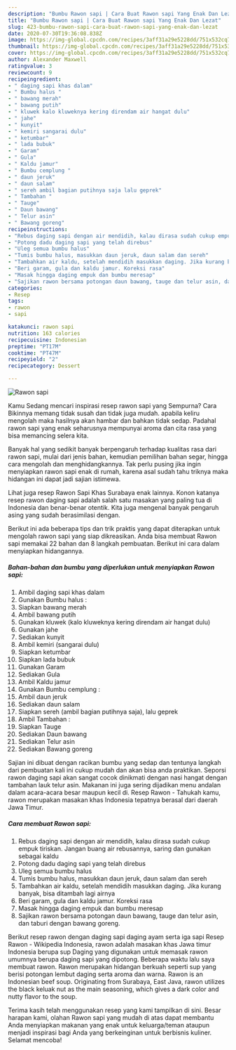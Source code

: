 ```yaml
---
description: "Bumbu Rawon sapi | Cara Buat Rawon sapi Yang Enak Dan Lezat"
title: "Bumbu Rawon sapi | Cara Buat Rawon sapi Yang Enak Dan Lezat"
slug: 423-bumbu-rawon-sapi-cara-buat-rawon-sapi-yang-enak-dan-lezat
date: 2020-07-30T19:36:08.838Z
image: https://img-global.cpcdn.com/recipes/3aff31a29e5228dd/751x532cq70/rawon-sapi-foto-resep-utama.jpg
thumbnail: https://img-global.cpcdn.com/recipes/3aff31a29e5228dd/751x532cq70/rawon-sapi-foto-resep-utama.jpg
cover: https://img-global.cpcdn.com/recipes/3aff31a29e5228dd/751x532cq70/rawon-sapi-foto-resep-utama.jpg
author: Alexander Maxwell
ratingvalue: 3
reviewcount: 9
recipeingredient:
- " daging sapi khas dalam"
- " Bumbu halus "
- " bawang merah"
- " bawang putih"
- " kluwek kalo kluweknya kering direndam air hangat dulu"
- " jahe"
- " kunyit"
- " kemiri sangarai dulu"
- " ketumbar"
- " lada bubuk"
- " Garam"
- " Gula"
- " Kaldu jamur"
- " Bumbu cemplung "
- " daun jeruk"
- " daun salam"
- " sereh ambil bagian putihnya saja lalu geprek"
- " Tambahan "
- " Tauge"
- " Daun bawang"
- " Telur asin"
- " Bawang goreng"
recipeinstructions:
- "Rebus daging sapi dengan air mendidih, kalau dirasa sudah cukup empuk tiriskan. Jangan buang air rebusannya, saring dan gunakan sebagai kaldu"
- "Potong dadu daging sapi yang telah direbus"
- "Uleg semua bumbu halus"
- "Tumis bumbu halus, masukkan daun jeruk, daun salam dan sereh"
- "Tambahkan air kaldu, setelah mendidih masukkan daging. Jika kurang banyak, bisa ditambah lagi airnya"
- "Beri garam, gula dan kaldu jamur. Koreksi rasa"
- "Masak hingga daging empuk dan bumbu meresap"
- "Sajikan rawon bersama potongan daun bawang, tauge dan telur asin, dan taburi dengan bawang goreng."
categories:
- Resep
tags:
- rawon
- sapi

katakunci: rawon sapi 
nutrition: 163 calories
recipecuisine: Indonesian
preptime: "PT17M"
cooktime: "PT47M"
recipeyield: "2"
recipecategory: Dessert

---
```



![Rawon sapi](https://img-global.cpcdn.com/recipes/3aff31a29e5228dd/751x532cq70/rawon-sapi-foto-resep-utama.jpg)

Kamu Sedang mencari inspirasi resep rawon sapi yang Sempurna? Cara Bikinnya memang tidak susah dan tidak juga mudah. apabila keliru mengolah maka hasilnya akan hambar dan bahkan tidak sedap. Padahal rawon sapi yang enak seharusnya mempunyai aroma dan cita rasa yang bisa memancing selera kita.

Banyak hal yang sedikit banyak berpengaruh terhadap kualitas rasa dari rawon sapi, mulai dari jenis bahan, kemudian pemilihan bahan segar, hingga cara mengolah dan menghidangkannya. Tak perlu pusing jika ingin menyiapkan rawon sapi enak di rumah, karena asal sudah tahu triknya maka hidangan ini dapat jadi sajian istimewa.

Lihat juga resep Rawon Sapi Khas Surabaya enak lainnya. Konon katanya resep rawon daging sapi adalah salah satu masakan yang paling tua di Indonesia dan benar-benar otentik. Kita juga mengenal banyak pengaruh asing yang sudah berasimilasi dengan.


Berikut ini ada beberapa tips dan trik praktis yang dapat diterapkan untuk mengolah rawon sapi yang siap dikreasikan. Anda bisa membuat Rawon sapi memakai 22 bahan dan 8 langkah pembuatan. Berikut ini cara dalam menyiapkan hidangannya.

<!--inarticleads1-->

##### Bahan-bahan dan bumbu yang diperlukan untuk menyiapkan Rawon sapi:

1. Ambil  daging sapi khas dalam
1. Gunakan  Bumbu halus :
1. Siapkan  bawang merah
1. Ambil  bawang putih
1. Gunakan  kluwek (kalo kluweknya kering direndam air hangat dulu)
1. Gunakan  jahe
1. Sediakan  kunyit
1. Ambil  kemiri (sangarai dulu)
1. Siapkan  ketumbar
1. Siapkan  lada bubuk
1. Gunakan  Garam
1. Sediakan  Gula
1. Ambil  Kaldu jamur
1. Gunakan  Bumbu cemplung :
1. Ambil  daun jeruk
1. Sediakan  daun salam
1. Siapkan  sereh (ambil bagian putihnya saja), lalu geprek
1. Ambil  Tambahan :
1. Siapkan  Tauge
1. Sediakan  Daun bawang
1. Sediakan  Telur asin
1. Sediakan  Bawang goreng


Sajian ini dibuat dengan racikan bumbu yang sedap dan tentunya langkah dari pembuatan kali ini cukup mudah dan akan bisa anda praktikan. Seporsi rawon daging sapi akan sangat cocok dinikmati dengan nasi hangat dengan tambahan lauk telur asin. Makanan ini juga sering dijadikan menu andalan dalam acara-acara besar maupun kecil di. Resep Rawon - Tahukah kamu, rawon merupakan masakan khas Indonesia tepatnya berasal dari daerah Jawa Timur. 

<!--inarticleads2-->

##### Cara membuat Rawon sapi:

1. Rebus daging sapi dengan air mendidih, kalau dirasa sudah cukup empuk tiriskan. Jangan buang air rebusannya, saring dan gunakan sebagai kaldu
1. Potong dadu daging sapi yang telah direbus
1. Uleg semua bumbu halus
1. Tumis bumbu halus, masukkan daun jeruk, daun salam dan sereh
1. Tambahkan air kaldu, setelah mendidih masukkan daging. Jika kurang banyak, bisa ditambah lagi airnya
1. Beri garam, gula dan kaldu jamur. Koreksi rasa
1. Masak hingga daging empuk dan bumbu meresap
1. Sajikan rawon bersama potongan daun bawang, tauge dan telur asin, dan taburi dengan bawang goreng.


Berikut resep rawon dengan daging sapi daging ayam serta iga sapi  Resep Rawon - Wikipedia Indonesia, rawon adalah masakan khas Jawa timur Indonesia berupa sup Daging yang digunakan untuk memasak rawon umumnya berupa daging sapi yang dipotong. Beberapa waktu lalu saya membuat rawon. Rawon merupakan hidangan berkuah seperti sup yang berisi potongan lembut daging serta aroma dan warna. Rawon is an Indonesian beef soup. Originating from Surabaya, East Java, rawon utilizes the black keluak nut as the main seasoning, which gives a dark color and nutty flavor to the soup. 

Terima kasih telah menggunakan resep yang kami tampilkan di sini. Besar harapan kami, olahan Rawon sapi yang mudah di atas dapat membantu Anda menyiapkan makanan yang enak untuk keluarga/teman ataupun menjadi inspirasi bagi Anda yang berkeinginan untuk berbisnis kuliner. Selamat mencoba!
